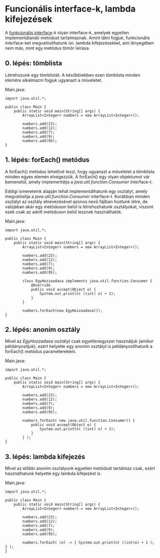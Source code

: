 # Funcionális interface-k, lambda kifejezések

A [funkcionális interface](https://www.javatpoint.com/java-8-functional-interfaces)-k olyan interface-k, amelyek egyetlen implementálandó metódust tartalmaznak.
Amint látni fogjuk, funkcionális interface-ket megvalósíthatunk ún. lambda kifejezésekkel, ami lényegében nem más, mint egy metódus tömör leírása.


## 0. lépés: tömblista

Létrehozunk egy tömblistát. A későbbiekben ezen tömblista minden elemére alkalmazni fogjuk ugyanazt a műveletet.

Main.java:

```
import java.util.*;

public class Main {
    public static void main(String[] args) {
        ArrayList<Integer> numbers = new ArrayList<Integer>();

        numbers.add(23);
        numbers.add(12);
        numbers.add(7);
        numbers.add(9);
        numbers.add(95);
}
```

## 1. lépés: forEach() metódus

A forEach() metódus lehetővé teszi, hogy ugyanazt a műveletet a tömblista minden egyes elemén elvégezzük. A forEach() egy olyan objektumot vár bemenetül, amely 
implementálja a *java.util.function.Consumer* interface-t. 

Eddigi ismereteink alapján tehát implementálhatunk egy osztályt, amely megvalósítja a *java.util.function.Consumer* interface-t. Korábban minden 
osztályt az osztály elnevezésével azonos nevű fájlban hoztunk létre, de valójában akár egy metóduson belül is létrehozhatunk osztályokat, viszont ezek 
csak az adott metóduson belül lesznek használhatók.

Main.java:

```
import java.util.*;

public class Main {
    public static void main(String[] args) {
        ArrayList<Integer> numbers = new ArrayList<Integer>();

        numbers.add(23);
        numbers.add(12);
        numbers.add(7);
        numbers.add(9);
        numbers.add(95);

        class EgyHozzaadasa implements java.util.function.Consumer {
            @Override
            public void accept(Object o) {
                System.out.println( ((int) o) + 1);
            }
        }

        numbers.forEach(new EgyHozzaadasa());
}
```

## 2. lépés: anoním osztály

Mivel az *EgyHozzadasa* osztályt csak egyetlenegyszer használjuk (amikor példányosítjuk), ezért helyette egy anoním osztályt is
példányosíthatunk a forEach() metódus paramétereként.

Main.java:

```
import java.util.*;

public class Main {
    public static void main(String[] args) {
        ArrayList<Integer> numbers = new ArrayList<Integer>();

        numbers.add(23);
        numbers.add(12);
        numbers.add(7);
        numbers.add(9);
        numbers.add(95);

        numbers.forEach( new java.util.function.Consumer() {
            public void accept(Object o) {
                System.out.println( ((int) o) + 1);
            }
        } );
}
```

## 3. lépés: lambda kifejezés

Mivel az előbbi anoním osztályunk egyetlen metódust tartalmaz csak, ezért használhatunk helyette egy lambda kifejezést is.

Main.java:

```
import java.util.*;

public class Main {
    public static void main(String[] args) {
        ArrayList<Integer> numbers = new ArrayList<Integer>();

        numbers.add(23);
        numbers.add(12);
        numbers.add(7);
        numbers.add(9);
        numbers.add(95);

        numbers.forEach( (o) -> { System.out.println( ((int)o) + 1 ); } );
}
```
